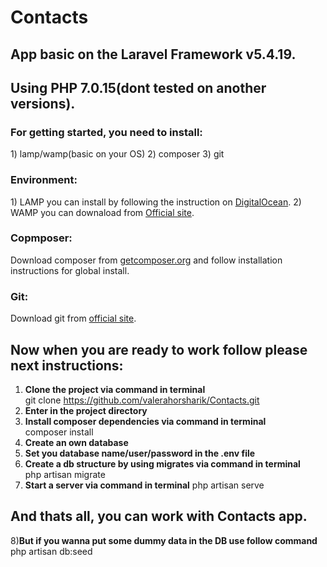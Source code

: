 <h1>Contacts</h1>


<h2>App basic on the Laravel Framework v5.4.19.</h2>
<h2>Using PHP 7.0.15(dont tested on another versions).</h2>

<h3>For getting started, you need to install:</h3>
1) lamp/wamp(basic on your OS)
2) composer
3) git


<h3>Environment:</h3>
1) LAMP you can install by following the instruction on <a href="https://www.digitalocean.com/community/tutorials/how-to-install-linux-apache-mysql-php-lamp-stack-on-ubuntu-16-04">DigitalOcean</a>.
2) WAMP you can downaload from <a href="http://www.wampserver.com/">Official site</a>.


<h3>Copmposer:</h3>
Download composer from  <a href="https://getcomposer.org/">getcomposer.org</a> and follow installation instructions for global install.
    

<h3>Git:</h3>
Download git from <a href="https://git-scm.com/downloads">official site</a>.

<h2>Now when you are ready to work follow please next instructions:</h2>

1) <b>Clone the project via command in terminal</b><br/>
git clone https://github.com/valerahorsharik/Contacts.git
2) <b>Enter in the project directory</b>
3) <b>Install composer dependencies via command in terminal</b><br/>
composer install
4) <b>Create an own database</b>
5) <b>Set you database name/user/password in the .env file</b>
6) <b>Create a db structure by using migrates via command in terminal</b><br/>
php artisan migrate
7) <b>Start a server via command in terminal</b>
php artisan serve
<h2>And thats all, you can work with Contacts app.</h2>
8)<b>But if you wanna put some dummy data in the DB use follow command</b><br/>
php artisan db:seed

